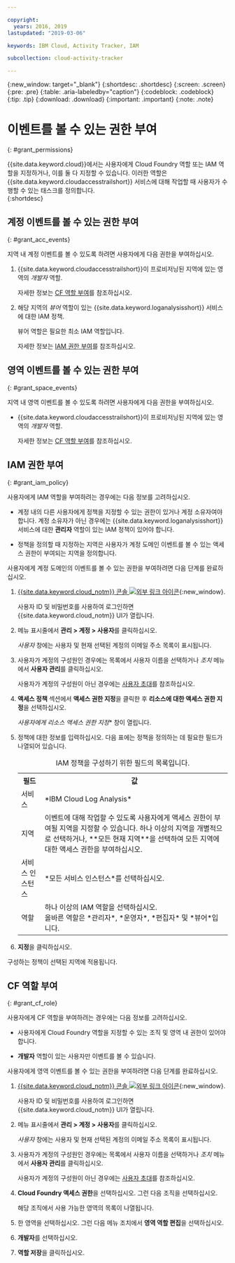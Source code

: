 ```yaml
---

copyright:
  years: 2016, 2019
lastupdated: "2019-03-06"

keywords: IBM Cloud, Activity Tracker, IAM

subcollection: cloud-activity-tracker

---
```


{:new_window: target="_blank"}
{:shortdesc: .shortdesc}
{:screen: .screen}
{:pre: .pre}
{:table: .aria-labeledby="caption"}
{:codeblock: .codeblock}
{:tip: .tip}
{:download: .download}
{:important: .important}
{:note: .note}


# 이벤트를 볼 수 있는 권한 부여
{: #grant_permissions}

{{site.data.keyword.cloud}}에서는 사용자에게 Cloud Foundry 역할 또는 IAM 역할을 지정하거나, 이를 둘 다 지정할 수 있습니다. 이러한 역할은 {{site.data.keyword.cloudaccesstrailshort}} 서비스에 대해 작업할 때 사용자가 수행할 수 있는 태스크를 정의합니다.  
{:shortdesc}

## 계정 이벤트를 볼 수 있는 권한 부여
{: #grant_acc_events}

지역 내 계정 이벤트를 볼 수 있도록 하려면 사용자에게 다음 권한을 부여하십시오.

1. {{site.data.keyword.cloudaccesstrailshort}}이 프로비저닝된 지역에 있는 영역의 *개발자* 역할. 

    자세한 정보는 [CF 역할 부여](/docs/services/cloud-activity-tracker/how-to?topic=cloud-activity-tracker-grant_permissions#grant_cf_role)를 참조하십시오.

2. 해당 지역의 *뷰어* 역할이 있는 {{site.data.keyword.loganalysisshort}} 서비스에 대한 IAM 정책. 

    뷰어 역할은 필요한 최소 IAM 역할입니다. 
	
	자세한 정보는 [IAM 권한 부여](/docs/services/cloud-activity-tracker/how-to?topic=cloud-activity-tracker-grant_permissions#grant_iam_policy)를 참조하십시오.


## 영역 이벤트를 볼 수 있는 권한 부여
{: #grant_space_events}

지역 내 영역 이벤트를 볼 수 있도록 하려면 사용자에게 다음 권한을 부여하십시오.

* {{site.data.keyword.cloudaccesstrailshort}}이 프로비저닝된 지역에 있는 영역의 *개발자* 역할. 

    자세한 정보는 [CF 역할 부여](/docs/services/cloud-activity-tracker/how-to?topic=cloud-activity-tracker-grant_permissions#grant_cf_role)를 참조하십시오.


## IAM 권한 부여
{: #grant_iam_policy}

사용자에게 IAM 역할을 부여하려는 경우에는 다음 정보를 고려하십시오.

* 계정 내의 다른 사용자에게 정책을 지정할 수 있는 권한이 있거나 계정 소유자여야 합니다. 계정 소유자가 아닌 경우에는 {{site.data.keyword.loganalysisshort}} 서비스에 대한 **관리자** 역할이 있는 IAM 정책이 있어야 합니다.

* 정책을 정의할 때 지정하는 지역은 사용자가 계정 도메인 이벤트를 볼 수 있는 액세스 권한이 부여되는 지역을 정의합니다.

사용자에게 계정 도메인의 이벤트를 볼 수 있는 권한을 부여하려면 다음 단계를 완료하십시오.

1. [{{site.data.keyword.cloud_notm}} 콘솔 ![외부 링크 아이콘](../../../icons/launch-glyph.svg "외부 링크 아이콘")](https://cloud.ibm.com/login){:new_window}.
	
	사용자 ID 및 비밀번호를 사용하여 로그인하면 {{site.data.keyword.cloud_notm}} UI가 열립니다.

2. 메뉴 표시줄에서 **관리 > 계정 > 사용자**를 클릭하십시오. 

    *사용자* 창에는 사용자 및 현재 선택된 계정의 이메일 주소 목록이 표시됩니다.
	
3. 사용자가 계정의 구성원인 경우에는 목록에서 사용자 이름을 선택하거나 *조치* 메뉴에서 **사용자 관리**를 클릭하십시오.

    사용자가 계정의 구성원이 아닌 경우에는 [사용자 초대](/docs/iam?topic=iam-iamuserinv#iamuserinv)를 참조하십시오.

4. **액세스 정책** 섹션에서 **액세스 권한 지정**을 클릭한 후 **리소스에 대한 액세스 권한 지정**을 선택하십시오.

    *사용자에게 리소스 액세스 권한 지정** 창이 열립니다.

5. 정책에 대한 정보를 입력하십시오. 다음 표에는 정책을 정의하는 데 필요한 필드가 나열되어 있습니다. 

    <table>
	  <caption>IAM 정책을 구성하기 위한 필드의 목록입니다.</caption>
	  <tr>
	    <th>필드</th>
		<th>값</th>
	  </tr>
	  <tr>
	    <td>서비스</td>
		<td>*IBM Cloud Log Analysis*</td>
	  </tr>	  
	  <tr>
	    <td>지역</td>
		<td>이벤트에 대해 작업할 수 있도록 사용자에게 액세스 권한이 부여될 지역을 지정할 수 있습니다. 하나 이상의 지역을 개별적으로 선택하거나, **모든 현재 지역**을 선택하여 모든 지역에 대한 액세스 권한을 부여하십시오.</td>
	  </tr>
	  <tr>
	    <td>서비스 인스턴스</td>
		<td>*모든 서비스 인스턴스*를 선택하십시오.</td>
	  </tr>
	  <tr>
	    <td>역할</td>
		<td>하나 이상의 IAM 역할을 선택하십시오. <br>올바른 역할은 *관리자*, *운영자*, *편집자* 및 *뷰어*입니다.</td>
	  </tr>
     </table>
	
6. **지정**을 클릭하십시오.
	
구성하는 정책이 선택된 지역에 적용됩니다. 


## CF 역할 부여
{: #grant_cf_role}

사용자에게 CF 역할을 부여하려는 경우에는 다음 정보를 고려하십시오.

* 사용자에게 Cloud Foundry 역할을 지정할 수 있는 조직 및 영역 내 권한이 있어야 합니다. 

* **개발자** 역할이 있는 사용자만 이벤트를 볼 수 있습니다.

사용자에게 영역 이벤트를 볼 수 있는 권한을 부여하려면 다음 단계를 완료하십시오.

1. [{{site.data.keyword.cloud_notm}} 콘솔 ![외부 링크 아이콘](../../../icons/launch-glyph.svg "외부 링크 아이콘")](https://cloud.ibm.com/login){:new_window}.
	
	사용자 ID 및 비밀번호를 사용하여 로그인하면 {{site.data.keyword.cloud_notm}} UI가 열립니다.

2. 메뉴 표시줄에서 **관리 > 계정 > 사용자**를 클릭하십시오. 

    *사용자* 창에는 사용자 및 현재 선택된 계정의 이메일 주소 목록이 표시됩니다.
	
3. 사용자가 계정의 구성원인 경우에는 목록에서 사용자 이름을 선택하거나 *조치* 메뉴에서 **사용자 관리**를 클릭하십시오.

    사용자가 계정의 구성원이 아닌 경우에는 [사용자 초대](/docs/iam?topic=iam-iamuserinv#iamuserinv)를 참조하십시오.

4. **Cloud Foundry 액세스 권한**을 선택하십시오. 그런 다음 조직을 선택하십시오.

    해당 조직에서 사용 가능한 영역의 목록이 나열됩니다.

5. 한 영역을 선택하십시오. 그런 다음 메뉴 조치에서 **영역 역할 편집**을 선택하십시오.

6. **개발자**를 선택하십시오.
	
7. **역할 저장**을 클릭하십시오.




